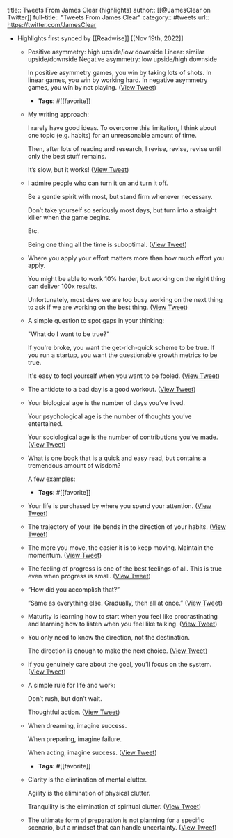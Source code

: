 title:: Tweets From James Clear (highlights)
author:: [[@JamesClear on Twitter]]
full-title:: "Tweets From James Clear"
category:: #tweets
url:: https://twitter.com/JamesClear

- Highlights first synced by [[Readwise]] [[Nov 19th, 2022]]
	- Positive asymmetry: high upside/low downside
	  Linear: similar upside/downside
	  Negative asymmetry: low upside/high downside
	  
	  In positive asymmetry games, you win by taking lots of shots.
	  In linear games, you win by working hard.
	  In negative asymmetry games, you win by not playing. ([View Tweet](https://twitter.com/search?q=Positive%20asymmetry%3A%20high%20upside/low%20downside%20Linear%3A%20similar%20upside/downside%20Negative%20asymmetry%3A%20low%20upside/high%20downside%20%20In%20positive%20asymmetry%20games%2C%20you%20win%20by%20taking%20lots%20of%20shots.%20In%20linear%20games%2C%20you%20win%20by%20working%20hard.%20In%20negative%20a%20%28from%3A%40JamesClear%29))
		- **Tags**: #[[favorite]]
	- My writing approach:
	  
	  I rarely have good ideas. To overcome this limitation, I think about one topic (e.g. habits) for an unreasonable amount of time.
	  
	  Then, after lots of reading and research, I revise, revise, revise until only the best stuff remains.
	  
	  It’s slow, but it works! ([View Tweet](https://twitter.com/search?q=My%20writing%20approach%3A%20%20I%20rarely%20have%20good%20ideas.%20To%20overcome%20this%20limitation%2C%20I%20think%20about%20one%20topic%20%28e.g.%20habits%29%20for%20an%20unreasonable%20amount%20of%20time.%20%20Then%2C%20after%20lots%20of%20reading%20and%20research%2C%20I%20revise%2C%20revise%2C%20revise%20until%20only%20the%20best%20s%20%28from%3A%40JamesClear%29))
	- I admire people who can turn it on and turn it off.
	  
	  Be a gentle spirit with most, but stand firm whenever necessary.
	  
	  Don’t take yourself so seriously most days, but turn into a straight killer when the game begins.
	  
	  Etc.
	  
	  Being one thing all the time is suboptimal. ([View Tweet](https://twitter.com/JamesClear/status/1371241431692611585))
	- Where you apply your effort matters more than how much effort you apply.
	  
	  You might be able to work 10% harder, but working on the right thing can deliver 100x results.
	  
	  Unfortunately, most days we are too busy working on the next thing to ask if we are working on the best thing. ([View Tweet](https://twitter.com/JamesClear/status/1089882676780253184))
	- A simple question to spot gaps in your thinking:
	  
	  "What do I want to be true?"
	  
	  If you're broke, you want the get-rich-quick scheme to be true. If you run a startup, you want the questionable growth metrics to be true.
	  
	  It's easy to fool yourself when you want to be fooled. ([View Tweet](https://twitter.com/JamesClear/status/1156247546152534017))
	- The antidote to a bad day is a good workout. ([View Tweet](https://twitter.com/JamesClear/status/1415051929059725313))
	- Your biological age is the number of days you’ve lived.
	  
	  Your psychological age is the number of thoughts you’ve entertained.
	  
	  Your sociological age is the number of contributions you’ve made. ([View Tweet](https://twitter.com/JamesClear/status/1295738096638623744))
	- What is one book that is a quick and easy read, but contains a tremendous amount of wisdom?
	  
	  A few examples:
		- **Tags**: #[[favorite]]
	- Your life is purchased by where you spend your attention. ([View Tweet](https://twitter.com/JamesClear/status/1362080302475186177))
	- The trajectory of your life bends in the direction of your habits. ([View Tweet](https://twitter.com/JamesClear/status/1343637229617483777))
	- The more you move, the easier it is to keep moving. Maintain the momentum. ([View Tweet](https://twitter.com/JamesClear/status/1357395828453826566))
	- The feeling of progress is one of the best feelings of all. This is true even when progress is small. ([View Tweet](https://twitter.com/JamesClear/status/1300504000647827456))
	- “How did you accomplish that?”
	  
	  “Same as everything else. Gradually, then all at once.” ([View Tweet](https://twitter.com/JamesClear/status/1376201643482570753))
	- Maturity is learning how to start when you feel like procrastinating and learning how to listen when you feel like talking. ([View Tweet](https://twitter.com/JamesClear/status/1310290784684511234))
	- You only need to know the direction, not the destination.
	  
	  The direction is enough to make the next choice. ([View Tweet](https://twitter.com/JamesClear/status/1437460953390620677))
	- If you genuinely care about the goal, you’ll focus on the system. ([View Tweet](https://twitter.com/JamesClear/status/1309690194296266752))
	- A simple rule for life and work:
	  
	  Don’t rush, but don’t wait.
	  
	  Thoughtful action. ([View Tweet](https://twitter.com/JamesClear/status/1364074533741883395))
	- When dreaming, imagine success.
	  
	  When preparing, imagine failure.
	  
	  When acting, imagine success. ([View Tweet](https://twitter.com/JamesClear/status/1299700494701678600))
		- **Tags**: #[[favorite]]
	- Clarity is the elimination of mental clutter.
	  
	  Agility is the elimination of physical clutter.
	  
	  Tranquility is the elimination of spiritual clutter. ([View Tweet](https://twitter.com/JamesClear/status/1309972966369890307))
	- The ultimate form of preparation is not planning for a specific scenario, but a mindset that can handle uncertainty. ([View Tweet](https://twitter.com/JamesClear/status/1583615575913160704))